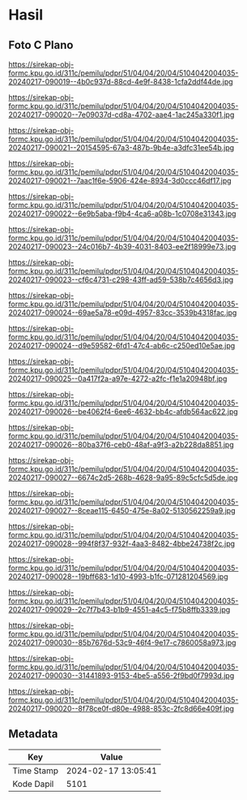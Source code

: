 # Hasil

## Foto C Plano

https://sirekap-obj-formc.kpu.go.id/311c/pemilu/pdpr/51/04/04/20/04/5104042004035-20240217-090019--4b0c937d-88cd-4e9f-8438-1cfa2ddf44de.jpg

https://sirekap-obj-formc.kpu.go.id/311c/pemilu/pdpr/51/04/04/20/04/5104042004035-20240217-090020--7e09037d-cd8a-4702-aae4-1ac245a330f1.jpg

https://sirekap-obj-formc.kpu.go.id/311c/pemilu/pdpr/51/04/04/20/04/5104042004035-20240217-090021--20154595-67a3-487b-9b4e-a3dfc31ee54b.jpg

https://sirekap-obj-formc.kpu.go.id/311c/pemilu/pdpr/51/04/04/20/04/5104042004035-20240217-090021--7aac1f6e-5906-424e-8934-3d0ccc46df17.jpg

https://sirekap-obj-formc.kpu.go.id/311c/pemilu/pdpr/51/04/04/20/04/5104042004035-20240217-090022--6e9b5aba-f9b4-4ca6-a08b-1c0708e31343.jpg

https://sirekap-obj-formc.kpu.go.id/311c/pemilu/pdpr/51/04/04/20/04/5104042004035-20240217-090023--24c016b7-4b39-4031-8403-ee2f18999e73.jpg

https://sirekap-obj-formc.kpu.go.id/311c/pemilu/pdpr/51/04/04/20/04/5104042004035-20240217-090023--cf6c4731-c298-43ff-ad59-538b7c4656d3.jpg

https://sirekap-obj-formc.kpu.go.id/311c/pemilu/pdpr/51/04/04/20/04/5104042004035-20240217-090024--69ae5a78-e09d-4957-83cc-3539b4318fac.jpg

https://sirekap-obj-formc.kpu.go.id/311c/pemilu/pdpr/51/04/04/20/04/5104042004035-20240217-090024--d9e59582-6fd1-47c4-ab6c-c250ed10e5ae.jpg

https://sirekap-obj-formc.kpu.go.id/311c/pemilu/pdpr/51/04/04/20/04/5104042004035-20240217-090025--0a417f2a-a97e-4272-a2fc-f1e1a20948bf.jpg

https://sirekap-obj-formc.kpu.go.id/311c/pemilu/pdpr/51/04/04/20/04/5104042004035-20240217-090026--be4062f4-6ee6-4632-bb4c-afdb564ac622.jpg

https://sirekap-obj-formc.kpu.go.id/311c/pemilu/pdpr/51/04/04/20/04/5104042004035-20240217-090026--80ba37f6-ceb0-48af-a9f3-a2b228da8851.jpg

https://sirekap-obj-formc.kpu.go.id/311c/pemilu/pdpr/51/04/04/20/04/5104042004035-20240217-090027--6674c2d5-268b-4628-9a95-89c5cfc5d5de.jpg

https://sirekap-obj-formc.kpu.go.id/311c/pemilu/pdpr/51/04/04/20/04/5104042004035-20240217-090027--8ceae115-6450-475e-8a02-5130562259a9.jpg

https://sirekap-obj-formc.kpu.go.id/311c/pemilu/pdpr/51/04/04/20/04/5104042004035-20240217-090028--994f8f37-932f-4aa3-8482-4bbe24738f2c.jpg

https://sirekap-obj-formc.kpu.go.id/311c/pemilu/pdpr/51/04/04/20/04/5104042004035-20240217-090028--19bff683-1d10-4993-b1fc-071281204569.jpg

https://sirekap-obj-formc.kpu.go.id/311c/pemilu/pdpr/51/04/04/20/04/5104042004035-20240217-090029--2c7f7b43-b1b9-4551-a4c5-f75b8ffb3339.jpg

https://sirekap-obj-formc.kpu.go.id/311c/pemilu/pdpr/51/04/04/20/04/5104042004035-20240217-090030--85b7676d-53c9-46f4-9e17-c7860058a973.jpg

https://sirekap-obj-formc.kpu.go.id/311c/pemilu/pdpr/51/04/04/20/04/5104042004035-20240217-090030--31441893-9153-4be5-a556-2f9bd0f7993d.jpg

https://sirekap-obj-formc.kpu.go.id/311c/pemilu/pdpr/51/04/04/20/04/5104042004035-20240217-090020--8f78ce0f-d80e-4988-853c-2fc8d66e409f.jpg


## Metadata

| Key        | Value               |
| ---------- | ------------------- |
| Time Stamp | 2024-02-17 13:05:41 |
| Kode Dapil | 5101                |



